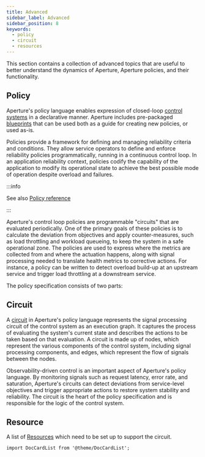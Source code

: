 ```yaml
---
title: Advanced
sidebar_label: Advanced
sidebar_position: 8
keywords:
  - policy
  - circuit
  - resources
---
```


This section contains a collection of advanced topics that are useful to better
understand the dynamics of Aperture, Aperture policies, and their functionality.

## Policy

Aperture's policy language enables expression of closed-loop [control
systems][control-system] in a declarative manner. Aperture includes pre-packaged
[blueprints][blueprints] that can be used both as a guide for creating new
policies, or used as-is.

Policies provide a framework for defining and managing reliability criteria and
conditions. They allow service operators to define and enforce reliability
policies programmatically, running in a continuous control loop. In an
application reliability context, policies codify the capability of the
application to modify its operational state to achieve the best possible mode of
operation despite overload and failures.

:::info

See also [Policy reference](/reference/policies/spec.md#policy)

:::

Aperture's control loop policies are programmable "circuits" that are evaluated
periodically. One of the primary goals of these policies is to calculate the
deviation from objectives and apply counter-measures, such as load throttling
and workload queueing, to keep the system in a safe operational zone. The
policies are used to express where the metrics are collected from and where the
actuation happens, along with signal processing needed to translate health
metrics to corrective actions. For instance, a policy can be written to detect
overload build-up at an upstream service and trigger load throttling at a
downstream service.

The policy specification consists of two parts:

## Circuit

A [circuit][circuit] in Aperture's policy language represents the signal
processing circuit of the control system as an execution graph. It captures the
process of evaluating the system's current state and describes the actions to be
taken based on that evaluation. A circuit is made up of nodes, which represent
the various components of the control system, including signal processing
components, and edges, which represent the flow of signals between the nodes.

Observability-driven control is an important aspect of Aperture's policy
language. By monitoring signals such as request latency, error rate, and
saturation, Aperture's circuits can detect deviations from service-level
objectives and trigger appropriate actions to restore system stability and
reliability. The circuit is the heart of the policy specification and is
responsible for the logic of the control system.

## Resource

A list of [Resources][resources] which need to be set up to support the circuit.

```mdx-code-block
import DocCardList from '@theme/DocCardList';
```

<DocCardList />

[circuit]: /concepts/advanced/circuit.md
[resources]: /concepts/resources/resources.md
[blueprints]: ../../reference/blueprints/blueprints.md
[control-system]: https://en.wikipedia.org/wiki/Control_system
